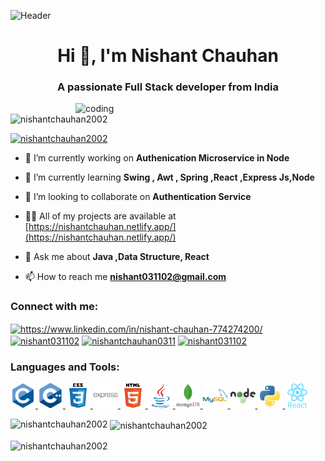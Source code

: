 ![Header](https://ibb.co/R9BddDz)


<h1 align="center">Hi 👋, I'm Nishant Chauhan</h1>
<h3 align="center">A passionate Full Stack developer from India</h3>
<img align="right" alt="coding" width="400" src="https://www.classicinformatics.com/hubfs/full-stack%20developer.png">
<p align="left"> <img src="https://komarev.com/ghpvc/?username=nishantchauhan2002&label=Profile%20views&color=0e75b6&style=flat" alt="nishantchauhan2002" /> </p>

<p align="left"> <a href="https://github.com/ryo-ma/github-profile-trophy"><img src="https://github-profile-trophy.vercel.app/?username=nishantchauhan2002" alt="nishantchauhan2002" /></a> </p>

- 🔭 I’m currently working on **Authenication Microservice in Node**

- 🌱 I’m currently learning **Swing , Awt , Spring ,React ,Express Js,Node**

- 👯 I’m looking to collaborate on **Authentication Service**

- 👨‍💻 All of my projects are available at [https://nishantchauhan.netlify.app/](https://nishantchauhan.netlify.app/)

- 💬 Ask me about **Java ,Data Structure, React**

- 📫 How to reach me **nishant031102@gmail.com**

<h3 align="left">Connect with me:</h3>
<p align="left">
<a href="https://linkedin.com/in/https://www.linkedin.com/in/nishant-chauhan-774274200/" target="blank"><img align="center" src="https://raw.githubusercontent.com/rahuldkjain/github-profile-readme-generator/master/src/images/icons/Social/linked-in-alt.svg" alt="https://www.linkedin.com/in/nishant-chauhan-774274200/" height="30" width="40" /></a>
<a href="https://www.hackerrank.com/nishant031102" target="blank"><img align="center" src="https://raw.githubusercontent.com/rahuldkjain/github-profile-readme-generator/master/src/images/icons/Social/hackerrank.svg" alt="nishant031102" height="30" width="40" /></a>
<a href="https://www.leetcode.com/nishantchauhan0311" target="blank"><img align="center" src="https://raw.githubusercontent.com/rahuldkjain/github-profile-readme-generator/master/src/images/icons/Social/leet-code.svg" alt="nishantchauhan0311" height="30" width="40" /></a>
<a href="https://auth.geeksforgeeks.org/user/nishant031102" target="blank"><img align="center" src="https://raw.githubusercontent.com/rahuldkjain/github-profile-readme-generator/master/src/images/icons/Social/geeks-for-geeks.svg" alt="nishant031102" height="30" width="40" /></a>
</p>

<h3 align="left">Languages and Tools:</h3>
<p align="left"> <a href="https://www.cprogramming.com/" target="_blank" rel="noreferrer"> <img src="https://raw.githubusercontent.com/devicons/devicon/master/icons/c/c-original.svg" alt="c" width="40" height="40"/> </a> <a href="https://www.w3schools.com/cpp/" target="_blank" rel="noreferrer"> <img src="https://raw.githubusercontent.com/devicons/devicon/master/icons/cplusplus/cplusplus-original.svg" alt="cplusplus" width="40" height="40"/> </a> <a href="https://www.w3schools.com/css/" target="_blank" rel="noreferrer"> <img src="https://raw.githubusercontent.com/devicons/devicon/master/icons/css3/css3-original-wordmark.svg" alt="css3" width="40" height="40"/> </a> <a href="https://expressjs.com" target="_blank" rel="noreferrer"> <img src="https://raw.githubusercontent.com/devicons/devicon/master/icons/express/express-original-wordmark.svg" alt="express" width="40" height="40"/> </a> <a href="https://www.w3.org/html/" target="_blank" rel="noreferrer"> <img src="https://raw.githubusercontent.com/devicons/devicon/master/icons/html5/html5-original-wordmark.svg" alt="html5" width="40" height="40"/> </a> <a href="https://www.java.com" target="_blank" rel="noreferrer"> <img src="https://raw.githubusercontent.com/devicons/devicon/master/icons/java/java-original.svg" alt="java" width="40" height="40"/> </a> <a href="https://www.mongodb.com/" target="_blank" rel="noreferrer"> <img src="https://raw.githubusercontent.com/devicons/devicon/master/icons/mongodb/mongodb-original-wordmark.svg" alt="mongodb" width="40" height="40"/> </a> <a href="https://www.mysql.com/" target="_blank" rel="noreferrer"> <img src="https://raw.githubusercontent.com/devicons/devicon/master/icons/mysql/mysql-original-wordmark.svg" alt="mysql" width="40" height="40"/> </a> <a href="https://nodejs.org" target="_blank" rel="noreferrer"> <img src="https://raw.githubusercontent.com/devicons/devicon/master/icons/nodejs/nodejs-original-wordmark.svg" alt="nodejs" width="40" height="40"/> </a> <a href="https://www.python.org" target="_blank" rel="noreferrer"> <img src="https://raw.githubusercontent.com/devicons/devicon/master/icons/python/python-original.svg" alt="python" width="40" height="40"/> </a> <a href="https://reactjs.org/" target="_blank" rel="noreferrer"> <img src="https://raw.githubusercontent.com/devicons/devicon/master/icons/react/react-original-wordmark.svg" alt="react" width="40" height="40"/> </a> </p>

<p><img align="left" src="https://github-readme-stats.vercel.app/api/top-langs?username=nishantchauhan2002&show_icons=true&locale=en&layout=compact" alt="nishantchauhan2002" /></p>

<p>&nbsp;<img align="center" src="https://github-readme-stats.vercel.app/api?username=nishantchauhan2002&show_icons=true&locale=en" alt="nishantchauhan2002" /></p>

<p><img align="center" src="https://github-readme-streak-stats.herokuapp.com/?user=nishantchauhan2002&" alt="nishantchauhan2002" /></p>
